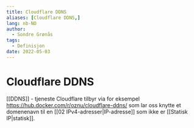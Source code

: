 ```yaml
---
title: Cloudflare DDNS
aliases: [Cloudflare DDNS,]
lang: nb-NO
author:
  - Sondre Grønås
tags:
  - Definisjon
date: 2022-05-03
---
```

# Cloudflare DDNS
[[DDNS]] - tjeneste Cloudflare tilbyr via for eksempel https://hub.docker.com/r/oznu/cloudflare-ddns/ som lar oss knytte et domenenavn til en [[02 IPv4-adresser|IP-adresse]] som ikke er [[Statisk IP|statisk]].